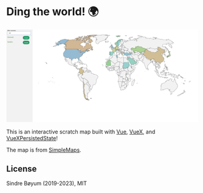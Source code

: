 # Ding the world! 🌍

![Screenshot of app](src/assets/ding-the-world-banner.JPG)

This is an interactive scratch map built with [Vue](http://vuejs.org), [VueX](https://github.com/vuejs/vuex/), and [VueXPersistedState](https://github.com/robinvdvleuten/vuex-persistedstate)!

The map is from [SimpleMaps](https://simplemaps.com/resources/svg-world).

## License

Sindre Bøyum (2019-2023), MIT
